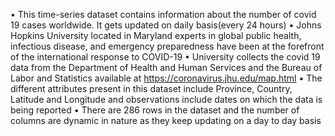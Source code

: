•	This time-series dataset contains information about the number of covid 19 cases worldwide. It gets updated on daily basis(every 24 hours)
•	Johns Hopkins University located in Maryland experts in global public health, infectious disease, and emergency preparedness have been at the forefront of the   international response to COVID-19
•	University collects the covid 19 data from the Department of Health and Human Services and the Bureau of Labor and Statistics available at https://coronavirus.jhu.edu/map.html
•	The different attributes present in this dataset include Province, Country, Latitude and  Longitude and observations include dates on which the data is being reported
•	There are 286 rows in the dataset and the number of columns are dynamic in nature as they keep updating on a day to day basis
